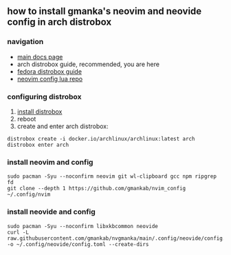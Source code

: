 ## how to install gmanka's neovim and neovide config in arch distrobox

### navigation

- [main docs page](https://github.com/gmankab/nvgmanka)
- arch distrobox guide, recommended, you are here
- [fedora distrobox guide](https://github.com/gmankab/nvgmanka/blob/main/docs/distrobox_fedora.md)
- [neovim config lua repo](https://github.com/gmankab/nvim_config)

### configuring distrobox

1. [install distrobox](https://github.com/89luca89/distrobox#installation)
2. reboot
3. create and enter arch distrobox:

```shell
distrobox create -i docker.io/archlinux/archlinux:latest arch
distrobox enter arch
```

### install neovim and config

```shell
sudo pacman -Syu --noconfirm neovim git wl-clipboard gcc npm ripgrep fd
git clone --depth 1 https://github.com/gmankab/nvim_config ~/.config/nvim
```

### install neovide and config

```shell
sudo pacman -Syu --noconfirm libxkbcommon neovide
curl -L raw.githubusercontent.com/gmankab/nvgmanka/main/.config/neovide/config.toml -o ~/.config/neovide/config.toml --create-dirs
```


